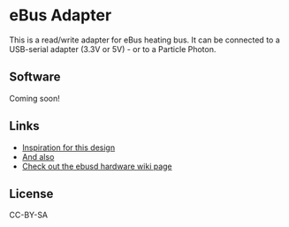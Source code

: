 # eBus Adapter

This is a read/write adapter for eBus heating bus. It can be connected to a
USB-serial adapter (3.3V or 5V) - or to a Particle Photon.

## Software

Coming soon!

## Links

 * [Inspiration for this design](https://www.mikrocontroller.net/topic/346833)
 * [And also](https://wiki.fhem.de/wiki/EBUS#Platine)
 * [Check out the ebusd hardware wiki
   page](https://github.com/john30/ebusd/wiki/6.-Hardware)

## License

CC-BY-SA
